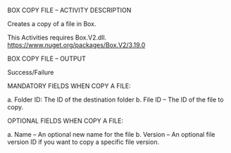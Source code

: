 BOX COPY FILE – ACTIVITY DESCRIPTION

Creates a copy of a file in Box.

This Activities requires Box.V2.dll.
https://www.nuget.org/packages/Box.V2/3.19.0

BOX COPY FILE – OUTPUT

Success/Failure

MANDATORY FIELDS WHEN COPY A FILE:

a. Folder ID: The ID of the destination folder
b. File ID – The ID of the file to copy.

OPTIONAL FIELDS WHEN COPY A FILE:

a. Name – An optional new name for the file
b. Version – An optional file version ID if you want to copy a specific file version.
